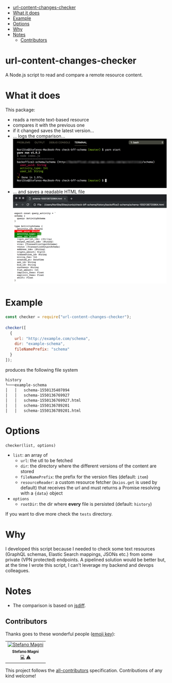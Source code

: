 - [url-content-changes-checker](#url-content-changes-checker)
- [What it does](#what-it-does)
- [Example](#example)
- [Options](#options)
- [Why](#why)
- [Notes](#notes)
  - [Contributors](#contributors)

# url-content-changes-checker

A Node.js script to read and compare a remote resource content.

# What it does

This package:

- reads a remote text-based resource
- compares it with the previous one
- if it changed saves the latest version...
- ... logs the comparison...
  ![alt text](screenshots/terminal-diff.jpg?raw=true)
- ... and saves a readable HTML file
  ![alt text](screenshots/html-diff.jpg?raw=true)

# Example

```javascript
const checker = require("url-content-changes-checker");

checker([
  {
    url: "http://example.com/schema",
    dir: "example-schema",
    fileNamePrefix: "schema"
  }
]);
```

produces the following file system

```****
history
└───example-schema
│   │   schema-1550135407094
│   │   schema-1550136769927
│   │   schema-1550136769927.html
│   │   schema-1550136789201
│   │   schema-1550136789201.html

```

# Options

`checker(list, options)`

- `list`: an array of
  - `url`: the utl to be fetched
  - `dir`: the directory where the different versions of the content are stored
  - `fileNamePrefix`: the prefix for the version files (default: `item`)
  - `resourceReader`: a custom resource fetcher (`Axios.get` is used by default) that receives the url and must returns a Promise resolving with a `{data}` object
- `options`
  - `rootDir`: the dir where **every** file is persisted (default: `history`)

If you want to dive more check the `tests` directory.

# Why

I developed this script because I needed to check some text resources (GraphQL schemas, Elastic Search mappings, JSONs etc.) from some private (VPN protected) endpoints. A pipelined solution would be better but, at the time I wrote this script, I can't leverage my backend and devops colleagues.

# Notes

- The comparison is based on [jsdiff](https://github.com/kpdecker/jsdiff).

## Contributors

Thanks goes to these wonderful people ([emoji key](https://allcontributors.org/docs/en/emoji-key)):

<!-- ALL-CONTRIBUTORS-LIST:START - Do not remove or modify this section -->
<!-- prettier-ignore -->
<table><tr><td align="center"><a href="https://twitter.com/NoriSte"><img src="https://avatars0.githubusercontent.com/u/173663?v=4" width="100px;" alt="Stefano Magni"/><br /><sub><b>Stefano Magni</b></sub></a><br /><a href="https://github.com/NoriSte/url-content-changes-checker/commits?author=NoriSte" title="Code">💻</a> <a href="https://github.com/NoriSte/url-content-changes-checker/commits?author=NoriSte" title="Tests">⚠️</a></td></tr></table>

<!-- ALL-CONTRIBUTORS-LIST:END -->

This project follows the [all-contributors](https://github.com/all-contributors/all-contributors) specification. Contributions of any kind welcome!
